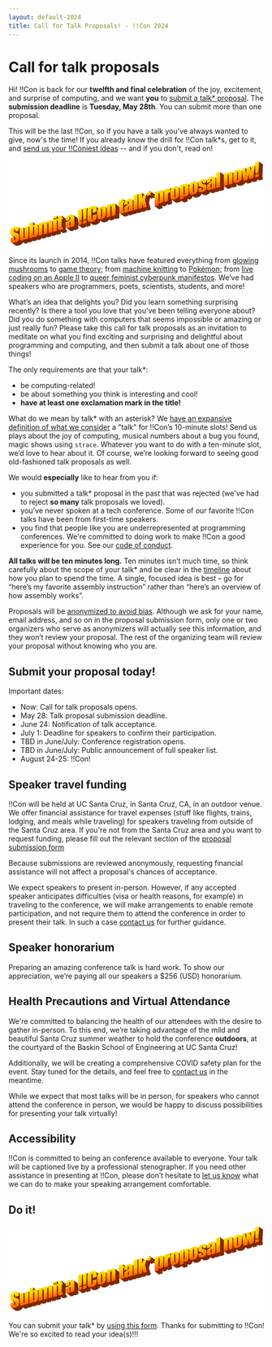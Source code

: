 ```yaml
---
layout: default-2024
title: Call for Talk Proposals! - !!Con 2024
---
```


# Call for talk proposals

Hi! !!Con is back for our **twelfth and final celebration** of the joy, excitement, and surprise of computing, and we want **you** to [submit a talk* proposal](https://docs.google.com/forms/d/e/1FAIpQLSfyfoOhoqUYAecDT1F-wGwGlGvPgnCBHfo8tJkdUPsJkwdKZg/viewform?usp=sf_link). The **submission deadline** is **Tuesday, May 28th**. You can submit more than one proposal.

This will be the last !!Con, so if you have a talk you've always wanted to give, now's the time!  If you already know the drill for !!Con talk*s, get to it, and [send us your !!Coniest ideas](https://docs.google.com/forms/d/e/1FAIpQLSfyfoOhoqUYAecDT1F-wGwGlGvPgnCBHfo8tJkdUPsJkwdKZg/viewform?usp=sf_link) -- and if you don't, read on!

<p style="text-align: center;"><a href="https://docs.google.com/forms/d/e/1FAIpQLSfyfoOhoqUYAecDT1F-wGwGlGvPgnCBHfo8tJkdUPsJkwdKZg/viewform?usp=sf_link"><img src="images/submit-a-talk-today.png" alt="Submit a !!Con talk* proposal now!  In a goofy WordArt text layout."></a></p>

Since its launch in 2014, !!Con talks have featured everything from [glowing
mushrooms](https://www.youtube.com/watch?v=T75FvUDirNM) to [game
theory](https://www.youtube.com/watch?v=RHg2JIvoaq0); from [machine
knitting](https://www.youtube.com/watch?v=ihqcgrR0azw) to
[Pokémon](https://www.youtube.com/watch?v=OJ-6UsYYe_Y); from [live
coding on an Apple II](https://www.youtube.com/watch?v=DY4t9IHFD4E) to
[queer feminist cyberpunk
manifestos](https://www.youtube.com/watch?v=5GiQovHaT_g).  We’ve had
speakers who are programmers, poets, scientists, students, and more!

What’s an idea that delights you? Did you learn something surprising recently? Is there a tool you love that you’ve been telling everyone about? Did you do something with computers that seems impossible or amazing or just really fun? Please take this call for talk proposals as an invitation to meditate on what you find exciting and surprising and delightful about programming and computing, and then submit a talk about one of those things!

The only requirements are that your talk*:

  * be computing-related!
  * be about something you think is interesting and cool!
  * **have at least one exclamation mark in the title!**

What do we mean by talk* with an asterisk? We [have an expansive definition of what
we consider](https://organicdonut.com/2019/01/expanding-the-con-aesthetic/) a "talk"
for !!Con’s 10-minute slots!  Send us plays about the joy of computing,
musical numbers about a bug you found, magic shows using `strace`.  Whatever
you want to do with a ten-minute slot, we’d love to hear about it.  Of
course, we’re looking forward to seeing good old-fashioned talk proposals as
well.

We would **especially** like to hear from you if:

  * you submitted a talk* proposal in the past that was rejected (we've had to reject **so many** talk proposals we loved).
  * you’ve never spoken at a tech conference. Some of our favorite !!Con talks have been from first-time speakers.
  * you find that people like you are underrepresented at programming conferences. We're committed to doing work to make !!Con a good experience for you. See our [code of conduct](conduct.html).

**All talks will be ten minutes long.** Ten minutes isn’t much time, so
think carefully about the scope of your talk* and be clear in the
[timeline](http://decomposition.al/blog/2017/06/30/how-to-write-a-timeline-for-a-bangbangcon-talk-proposal/)
about how you plan to spend the time.  A single, focused idea is best – go
for “here’s my favorite assembly instruction” rather than “here’s an
overview of how assembly works”.

Proposals will be [anonymized to avoid
bias](https://organicdonut.com/2018/03/the-con-talk-anonymization-and-selection-process/). 
Although we ask for your name, email address, and so on in the proposal
submission form, only one or two organizers who serve as anonymizers will
actually see this information, and they won’t review your proposal.  The
rest of the organizing team will review your proposal without knowing who
you are.

## Submit your proposal today!

Important dates:

  * Now: Call for talk proposals opens.
  * May 28: Talk proposal submission deadline.
  * June 24: Notification of talk acceptance.
  * July 1: Deadline for speakers to confirm their participation.
  * TBD in June/July: Conference registration opens.
  * TBD in June/July: Public announcement of full speaker list.
  * August 24-25: !!Con!

<a name="speaker-travel-funding"></a>

## Speaker travel funding

!!Con will be held at UC Santa Cruz, in Santa Cruz, CA, in an outdoor venue.  We offer financial assistance for travel expenses (stuff like flights, trains, lodging, and meals while traveling) for speakers traveling from outside of the Santa Cruz area. If you're not from the Santa Cruz area and you want to request funding, please fill out the relevant section of the [proposal submission form](https://docs.google.com/forms/d/e/1FAIpQLSfyfoOhoqUYAecDT1F-wGwGlGvPgnCBHfo8tJkdUPsJkwdKZg/viewform?usp=sf_link)

Because submissions are reviewed anonymously, requesting financial assistance will not affect a proposal's chances of acceptance.

We expect speakers to present in-person. However, if any accepted speaker anticipates difficulties (visa or health reasons, for example) in traveling to the conference, we will make arrangements to enable remote participation, and not require them to attend the conference in order to present their talk. In such a case [contact us](index.html#organizers) for further guidance.

<a name="speaker-honorarium"></a>

## Speaker honorarium

Preparing an amazing conference talk is hard work.  To show our
appreciation, we’re paying all our speakers a $256 (USD) honorarium.

## Health Precautions and Virtual Attendance

We're committed to balancing the health of our attendees with the desire to gather in-person. To this end, we’re taking advantage of the mild and beautiful Santa Cruz summer weather to hold the conference **outdoors**, at the courtyard of the Baskin School of Engineering at UC Santa Cruz!

Additionally, we will be creating a comprehensive COVID safety plan for the event. Stay tuned for the details, and feel free to [contact us](index.html#organizers) in the meantime.

While we expect that most talks will be in person, for speakers who cannot attend the conference in person, we would be happy to discuss possibilities for presenting your talk virtually!

## Accessibility

!!Con is committed to being an conference available to everyone.  Your talk
will be captioned live by a professional stenographer.  If you need other
assistance in presenting at !!Con, please don’t hesitate to [let us
know](index.html#organizers) what we can do to make your speaking
arrangement comfortable.

## Do it!

<p style="text-align: center;"><a href="https://docs.google.com/forms/d/e/1FAIpQLSfyfoOhoqUYAecDT1F-wGwGlGvPgnCBHfo8tJkdUPsJkwdKZg/viewform?usp=sf_link"><img src="images/submit-a-talk-today.png" alt="Submit a !!Con talk* proposal now!  In a goofy WordArt text layout."></a></p>

You can submit your talk* by [using this form](https://docs.google.com/forms/d/e/1FAIpQLSfyfoOhoqUYAecDT1F-wGwGlGvPgnCBHfo8tJkdUPsJkwdKZg/viewform?usp=sf_link). Thanks for submitting to !!Con!  We're so excited to read your idea(s)!!!
